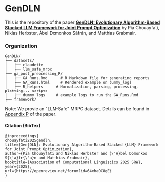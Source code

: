 # GenDLN

This is the repository of the paper [**GenDLN: Evolutionary Algorithm-Based Stacked LLM Framework for Joint Prompt Optimization**](https://aclanthology.org/2025.acl-srw.92/) by Pia Chouayfati, Niklas Herbster, Ábel Domonkos Sáfrán, and Matthias Grabmair.

### Organization

    GenDLN/
    ├── datasets/
    │   ├── claudette
    │   ├── llm_safe_mrpc
    ├── ga_post_preocessing_R/
    │   ├── GA_Runs.Rmd      # R Markdown file for generating reports
    │   ├── GA_Runs.html     # Rendered example on dummy_logs
    │   ├── R_helpers      # Normalization, parsing, processing, plotting... scripts
    │   ├── dummy_logs     # example logs to run the GA_Runs.Rmd
    ├── framework/



Note: We provie an "LLM-Safe" MRPC dataset. Details can be found in [Appendix P](https://aclanthology.org/2025.acl-srw.92.pdf) of the paper.

#### Citation (BibTex)

    @inproceedings{
    chouayfati2025gendln,
    title={Gen{DLN}: Evolutionary Algorithm-Based Stacked {LLM} Framework for Joint Prompt Optimization},
    author={Pia Chouayfati and Niklas Herbster and {\'A}bel Domonkos S{\'a}fr{\'a}n and Matthias Grabmair},
    booktitle={Association of Computational Linguistics 2025 SRW},
    year={2025},
    url={https://openreview.net/forum?id=64xhaOC8gE}
    }

